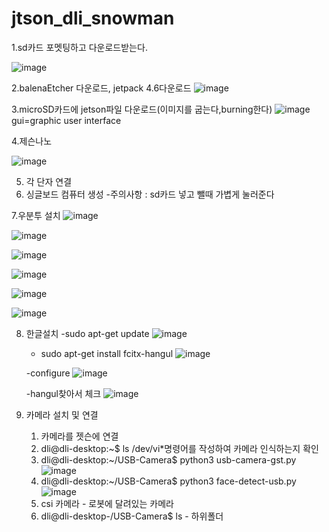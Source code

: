 # jtson_dli_snowman

1.sd카드 포멧팅하고 다운로드받는다.

![image](https://github.com/user-attachments/assets/cfe36cec-fc62-472c-86d0-76e133957d94)

2.balenaEtcher 다운로드, jetpack 4.6다운로드
![image](https://github.com/user-attachments/assets/c10ca178-e5d6-458e-934a-f8a7e7473b92)


3.microSD카드에 jetson파일 다운로드(이미지를 굽는다,burning한다)
   ![image](https://github.com/user-attachments/assets/2caa9b74-cfa8-40c0-9560-afb9b1d52c6c)
gui=graphic user interface

4.제슨나노

![image](https://github.com/user-attachments/assets/f2785571-9f20-4fef-8aa2-fe6cb6b87a41)

5. 각 단자 연결
6. 싱글보드 컴퓨터 생성
    -주의사항 : sd카드 넣고 뺄때 가볍게 눌러준다


7.우분투 설치
![image](https://github.com/user-attachments/assets/eb96c24c-2617-461b-875f-5276ef7d2f62)

![image](https://github.com/user-attachments/assets/05823b33-17b3-408b-a36b-2c78dccb69af)

![image](https://github.com/user-attachments/assets/c7c59c3c-d58e-4bf4-89f0-03de8d9b6176)

![image](https://github.com/user-attachments/assets/e6e9dcb2-8119-4704-8f12-5af727798b13)

![image](https://github.com/user-attachments/assets/7b028654-755a-4152-96ab-ddeca7b28700)

![image](https://github.com/user-attachments/assets/b1e8b788-b561-4f2c-a474-f76fc3982c74)

8. 한글설치
   -sudo apt-get update
   ![image](https://github.com/user-attachments/assets/8d7b898d-de4f-4d52-bc45-1411b1072ec6)
   - sudo apt-get install fcitx-hangul
   ![image](https://github.com/user-attachments/assets/5e054002-b8af-418f-931e-7f383ea6692f)

   -configure
   ![image](https://github.com/user-attachments/assets/5e7d671b-531a-41ab-920a-f62e9858e62b)

   -hangul찾아서 체크
   ![image](https://github.com/user-attachments/assets/020efd0f-bb39-49d6-b066-f568188864e5)


9. 카메라 설치 및 연결
    1) 카메라를 젯슨에 연결
    2) dli@dli-desktop:~$  ls /dev/vi*명령어를 작성하여 카메라 인식하는지 확인
    3) dli@dli-desktop:~/USB-Camera$ python3 usb-camera-gst.py
   ![image](https://github.com/user-attachments/assets/da051c1f-9562-436a-9342-13f9fff575ae)
    4) dli@dli-desktop:~/USB-Camera$  python3 face-detect-usb.py
   ![image](https://github.com/user-attachments/assets/f0fda729-01f3-4a76-b302-64d543ddf060)
    5) csi 카메라 - 로봇에 달려있는 카메라
    6) dli@dli-desktop-/USB-Camera$ ls -  하위폴더





   




   


